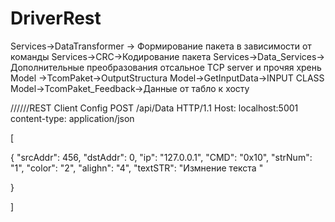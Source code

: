 # DriverRest
Services->DataTransformer -> Формирование пакета в зависимости от команды
Services->CRC->Кодирование пакета
Services->Data_Services-> Дополнительные преобразования
отсальное TCP server и прочяя хрень
Model ->TcomPaket->OutputStructura
Model->GetInputData->INPUT CLASS
Model->TcomPaket_Feedback->Данные от табло к хосту


//////REST Client Config
POST /api/Data HTTP/1.1
Host: localhost:5001
content-type: application/json

[
 
  {
    "srcAddr": 456,
    "dstAddr": 0,
    "ip": "127.0.0.1",
    "CMD": "0x10",
    "strNum": "1",
    "color": "2",
    "alighn": "4",
    "textSTR": "Измнение текста "
  
}
 
]
